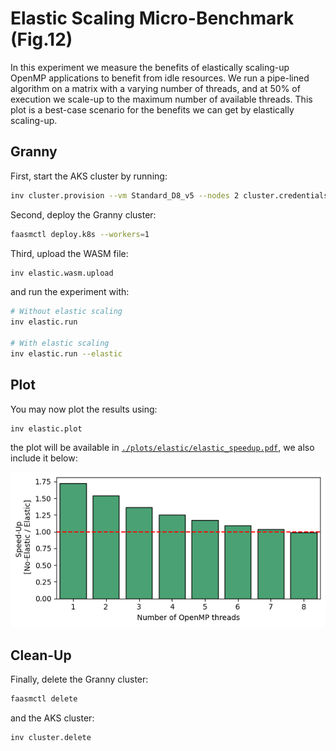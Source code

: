 # Elastic Scaling Micro-Benchmark (Fig.12)

In this experiment we measure the benefits of elastically scaling-up OpenMP
applications to benefit from idle resources. We run a pipe-lined algorithm
on a matrix with a varying number of threads, and at 50% of execution we
scale-up to the maximum number of available threads. This plot is a best-case
scenario for the benefits we can get by elastically scaling-up.

## Granny

First, start the AKS cluster by running:

```bash
inv cluster.provision --vm Standard_D8_v5 --nodes 2 cluster.credentials
```

Second, deploy the Granny cluster:

```bash
faasmctl deploy.k8s --workers=1
```

Third, upload the WASM file:

```bash
inv elastic.wasm.upload
```

and run the experiment with:

```bash
# Without elastic scaling
inv elastic.run

# With elastic scaling
inv elastic.run --elastic
```

## Plot

You may now plot the results using:

```bash
inv elastic.plot
```

the plot will be available in [`./plots/elastic/elastic_speedup.pdf`](
./plots/elastic/elastic_speedup.pdf), we also include it below:

![Elastic Scaling Plot](./plots/elastic/elastic_speedup.png)


## Clean-Up

Finally, delete the Granny cluster:

```bash
faasmctl delete
```

and the AKS cluster:

```bash
inv cluster.delete
```
